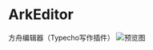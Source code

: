 # ArkEditor
方舟编辑器（Typecho写作插件）
![预览图](https://cdn.jsdelivr.net/gh/CrazyBoyM/ArkEditor/img/ArkEditor01.jpg)
